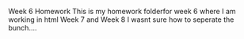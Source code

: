 Week 6 Homework
This is my homework folderfor week 6 where I am working in html
Week 7 
and Week 8 I wasnt sure how to seperate the bunch....
